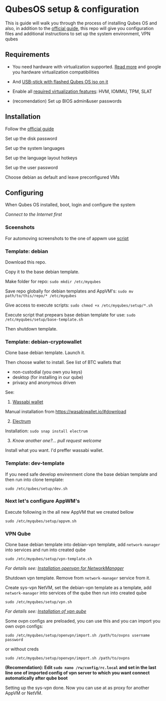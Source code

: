 # QubesOS setup & configuration

This is guide will walk you through the process of installing Qubes OS and also, in addition to the [official guide](https://www.qubes-os.org/doc/installation-guide/#hardware-requirements), this repo will give you configuration files and additional instructions to set up the system environment, VPN qubes

## Requirements

- You need hardware with virtualization supported. [Read more](https://www.qubes-os.org/doc/installation-guide/#hardware-requirements) and google you hardware virtualization compatibilities

- And [USB-stick with flashed Qubes OS iso on it](https://www.qubes-os.org/doc/installation-guide/#copying-the-iso-onto-the-installation-medium)

- Enable all [required virtualization features](https://www.qubes-os.org/hcl/#list-columns): HVM, IOMMU, TPM, SLAT

- (recomendation) Set up BIOS admin&user passwords

## Installation

Follow the [official guide](https://www.qubes-os.org/doc/installation-guide/#installation)

Set up the disk password

Set up the system languages

Set up the language layout hotkeys

Set up the user password

Choose debian as default and leave preconfigured VMs

## Configuring

When Qubes OS installed, boot, login and configure the system

_Connect to the Internet first_

### Sceenshots
For automoving screenshots to the one of appwm use [script](https://github.com/scott-m-willett/qvm-screenshot)

### Template: debian
Download this repo. 

Copy it to the base debian template.

Make folder for repo: `sudo mkdir /etc/myqubes`

Save repo globally for debian templates and AppVM's: `sudo mv path/to/this/repo/* /etc/myqubes`

Give access to execute scripts: `sudo chmod +x /etc/myqubes/setup/*.sh`

Execute script that prepears base debian template for use: `sudo /etc/myqubes/setup/base-template.sh`

Then shutdown template.

### Template: debian-cryptowallet

Clone base debian template. Launch it.

Then choose wallet to install. See list of BTC wallets that
- non-custodial (you own you keys)
- desktop (for installing in our qube)
- privacy and anonymous driven

See:
1. [Wassabi wallet](https://wasabiwallet.io/)

  Manual installation from https://wasabiwallet.io/#download

2. [Electrum](https://electrum.org/)

  Installation: `sudo snap install electrum`
  
3. _Know another one?... pull request welcome_

Install what you want. I'd preffer wassabi wallet.

### Template: dev-template

If you need safe develop envirenment clone the base debian template and then run into clone template:
```
sudo /etc/qubes/setup/dev.sh
```

### Next let's configure AppWM's

Execute following in the all new AppVM that we created bellow
```
sudo /etc/myqubes/setup/appvm.sh
```

### VPN Qube 

Clone base debian template into debian-vpn template, add `network-manager` into services and run into created qube
```
sudo /etc/myqubes/setup/vpn-template.sh
```

_For details see: [Installation openvpn for NetworkManager](https://www.ivpn.net/setup/linux-netman/)_

Shutdown vpn template. Remove from `network-manager` service from it.

Create sys-vpn NetVM, set the debian-vpn template as a template, add `network-manager` into services of the qube then run into created qube
```
sudo /etc/myqubes/setup/vpn.sh
```

_For details see: [Installation of vpn qube](https://github.com/Qubes-Community/Contents/blob/master/docs/configuration/vpn.md#set-up-a-proxyvm-as-a-vpn-gateway-using-networkmanager)_

Some ovpn configs are preloaded, you can use this and you can import you own ovpn configs:
```
sudo /etc/myqubes/setup/openvpn/import.sh /path/to/ovpns username password
```
or without creds
```
sudo /etc/myqubes/setup/openvpn/import.sh /path/to/ovpns
```

**(Recomendation): Edit `sudo nano /rw/config/rc.local` and set in the last line one of imported config of vpn server to which you want connect automatically after qube boot**

Setting up the sys-vpn done. Now you can use at as proxy for another AppVM or NetVM.
